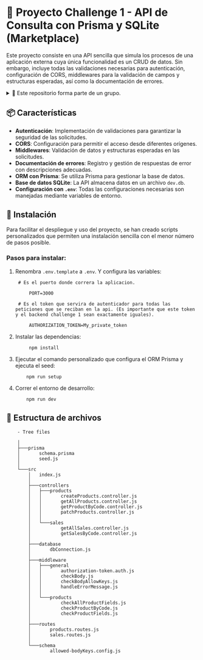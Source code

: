 # 🚀 Proyecto Challenge 1 - API de Consulta con Prisma y SQLite (Marketplace)

Este proyecto consiste en una API sencilla que simula los procesos de una aplicación externa cuya única funcionalidad es un CRUD de datos. Sin embargo, incluye todas las validaciones necesarias para autenticación, configuración de CORS, middlewares para la validación de campos y estructuras esperadas, así como la documentación de errores.

<details>

<summary> 📍 Este repositorio forma parte de un grupo.</summary>

<br/>

 > [Frontend](https://github.com/AgusG912/challenge-1-front-end)

 > [Backend](https://github.com/AgusG912/challenge-1-back-end)

 > **📌 Marketplace**

</details>

## 📦 Características

- **Autenticación**: Implementación de validaciones para garantizar la seguridad de las solicitudes.
- **CORS**: Configuración para permitir el acceso desde diferentes orígenes.
- **Middlewares**: Validación de datos y estructuras esperadas en las solicitudes.
- **Documentación de errores**: Registro y gestión de respuestas de error con descripciones adecuadas.
- **ORM con Prisma**: Se utiliza Prisma para gestionar la base de datos.
- **Base de datos SQLite**: La API almacena datos en un archivo `dev.db`.
- **Configuración con `.env`**: Todas las configuraciones necesarias son manejadas mediante variables de entorno.

## 🔧 Instalación

Para facilitar el despliegue y uso del proyecto, se han creado scripts personalizados que permiten una instalación sencilla con el menor número de pasos posible.

### Pasos para instalar:

1. Renombra `.env.template` a `.env`. Y configura las variables:

   ```cli
    # Es el puerto donde correra la aplicacion.

        PORT=3000

    # Es el token que servira de autenticador para todas las peticiones que se reciban en la api. (Es importante que este token y el backend challenge 1 sean exactamente iguales).

        AUTHORIZATION_TOKEN=My_private_token
   ```

2. Instalar las dependencias:

   ```cli
        npm install
   ```

3. Ejecutar el comando personalizado que configura el ORM Prisma y ejecuta el seed:

   ```cli
       npm run setup
   ```

4. Correr el entorno de desarrollo:
   ```cli
       npm run dev
   ```

## 📁 Estructura de archivos

```
    - Tree files

    │
    ├───prisma
    │       schema.prisma
    │       seed.js
    │
    └───src
        │   index.js
        │
        ├───controllers
        │   ├───products
        │   │       createProducts.controller.js
        │   │       getAllProducts.controller.js
        │   │       getProductByCode.controller.js
        │   │       patchProducts.controller.js
        │   │
        │   └───sales
        │           getAllSales.controller.js
        │           getSalesByCode.controller.js
        │
        ├───database
        │       dbConnection.js
        │
        ├───middleware
        │   ├───general
        │   │       authorization-token.auth.js
        │   │       checkBody.js
        │   │       checkBodyAllowKeys.js
        │   │       handleErrorMessage.js
        │   │
        │   └───products
        │           checkAllProductFields.js
        │           checkProductByCode.js
        │           checkProductFields.js
        │
        ├───routes
        │       products.routes.js
        │       sales.routes.js
        │
        └───schema
                allowed-bodyKeys.config.js

```
